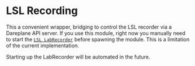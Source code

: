 # LSL Recording

This a convenient wrapper, bridging to control the LSL recorder via a Dareplane API server.
If you use this module, right now you manually need to start the [`LSL LabRecorder`](https://github.com/labstreaminglayer/App-LabRecorder) before spawning the module. This is a limitation of the current implementation.

Starting up the LabRecorder will be automated in the future.
